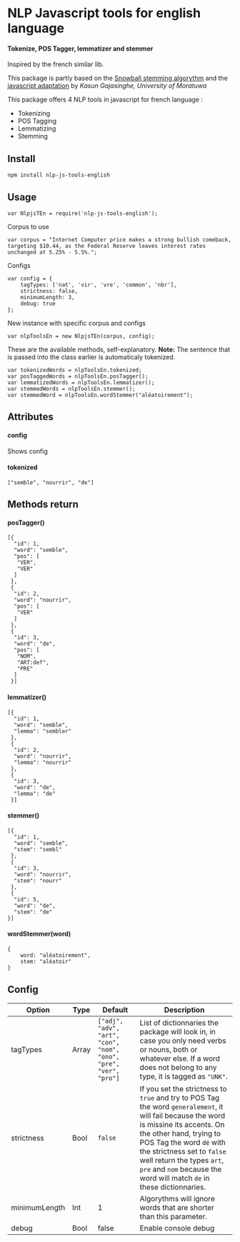 # NLP Javascript tools for english language
#### Tokenize, POS Tagger, lemmatizer and stemmer

Inspired by the french similar lib.

This package is partly based on the [Snowball stemming algorythm](https://snowballstem.org/algorithms/french/stemmer.html) and the [javascript adaptation](http://snowball.tartarus.org/otherlangs/french_javascript.txt) by _Kasun Gajasinghe, University of Moratuwa_

This package offers 4 NLP tools in javascript for french language :
* Tokenizing
* POS Tagging
* Lemmatizing
* Stemming

## Install
```
npm install nlp-js-tools-english
```

## Usage
```
var NlpjsTEn = require('nlp-js-tools-english');
```
Corpus to use
```
var corpus = "Internet Computer price makes a strong bullish comeback, targeting $10.44, as the Federal Reserve leaves interest rates unchanged at 5.25% - 5.5%.";
```
Configs
```
var config = {
    tagTypes: ['nat', 'vir', 'vre', 'common', 'nbr'],
    strictness: false,
    minimumLength: 3,
    debug: true
};
```

New instance with specific corpus and configs
```
var nlpToolsEn = new NlpjsTEn(corpus, config);
```

These are the available methods, self-explanatory.
**Note:** The sentence that is passed into the class earlier is automaticaly tokenized.
```
var tokenizedWords = nlpToolsEn.tokenized;
var posTaggedWords = nlpToolsEn.posTagger();
var lemmatizedWords = nlpToolsEn.lemmatizer();
var stemmedWords = nlpToolsEn.stemmer();
var stemmedWord = nlpToolsEn.wordStemmer("aléatoirement");
```

## Attributes

#### config
Shows config
#### tokenized
```
["semble", "nourrir", "de"]
```

## Methods return

#### posTagger()
```
[{
  "id": 1,
  "word": "semble",
  "pos": [
   "VER",
   "VER"
  ]
 },
 {
  "id": 2,
  "word": "nourrir",
  "pos": [
   "VER"
  ]
 },
 {
  "id": 3,
  "word": "de",
  "pos": [
   "NOM",
   "ART:def",
   "PRE"
  ]
 }]
```
#### lemmatizer()
```
[{
  "id": 1,
  "word": "semble",
  "lemma": "sembler"
 },
 {
  "id": 2,
  "word": "nourrir",
  "lemma": "nourrir"
 },
 {
  "id": 3,
  "word": "de",
  "lemma": "de"
 }]
```
#### stemmer()
```
[{
  "id": 1,
  "word": "semble",
  "stem": "sembl"
 },
 {
  "id": 3,
  "word": "nourrir",
  "stem": "nourr"
 },
 {
  "id": 5,
  "word": "de",
  "stem": "de"
}]
```

#### wordStemmer(word)
```
{
    word: "aléatoirement",
    stem: "aléatoir"
}
```

## Config

Option | Type | Default | Description
--- | --- | --- | ---
tagTypes | Array | `["adj", "adv", "art", "con", "nom", "ono", "pre", "ver", "pro"]` | List of dictionnaries the package will look in, in case you only need verbs or nouns, both or whatever else. If a word does not belong to any type, it is tagged as `"UNK"`.
strictness | Bool | `false` | If you set the strictness to `true` and try to POS Tag the word `generalement`, it will fail because the word is missine its accents. On the other hand, trying to POS Tag the word `dé` with the strictness set to `false` well return the types `art`, `pre` and `nom` because the word will match `de` in these dictionnaries.
minimumLength | Int | 1 | Algorythms will ignore words that are shorter than this parameter.
debug | Bool | false | Enable console debug
